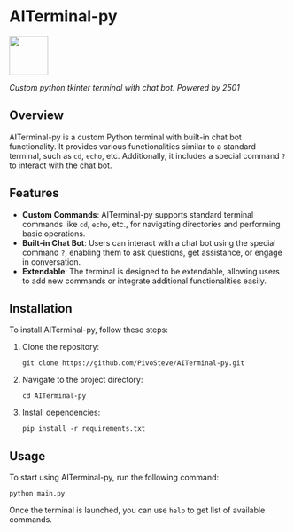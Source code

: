 # AITerminal-py

<img src="https://avatars.githubusercontent.com/u/112832151?" width="70" height="70">

_Custom python tkinter terminal with chat bot. Powered by 2501_

## Overview

AITerminal-py is a custom Python terminal with built-in chat bot functionality. It provides various functionalities similar to a standard terminal, such as `cd`, `echo`, etc. Additionally, it includes a special command `?` to interact with the chat bot.

## Features

- **Custom Commands**: AITerminal-py supports standard terminal commands like `cd`, `echo`, etc., for navigating directories and performing basic operations.
- **Built-in Chat Bot**: Users can interact with a chat bot using the special command `?`, enabling them to ask questions, get assistance, or engage in conversation.
- **Extendable**: The terminal is designed to be extendable, allowing users to add new commands or integrate additional functionalities easily.

## Installation

To install AITerminal-py, follow these steps:

1. Clone the repository:

   `git clone https://github.com/PivoSteve/AITerminal-py.git`


2. Navigate to the project directory:

   `cd AITerminal-py`

3. Install dependencies:

   `pip install -r requirements.txt`

## Usage

To start using AITerminal-py, run the following command:

`python main.py`

Once the terminal is launched, you can use `help` to get list of available commands.
